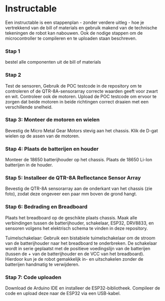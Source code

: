 # Instructable

Een instructable is een stappenplan - zonder verdere uitleg - hoe je vertrekkend van de bill of materials en gebruik makend van de technische tekeningen de robot kan nabouwen. Ook de nodige stappen om de microcontroller te compileren en te uploaden staan beschreven.  

### Stap 1
bestel alle componenten uit de bill of materials 

### Stap 2
Test de sensoren, Gebruik de POC testcode in de repository om te controleren of de QTR-8A-sensorarray correcte waarden geeft voor zwart en wit. Controleer ook de motoren. Upload de  POC testcode om ervoor te zorgen dat beide motoren in beide richtingen correct draaien met een verschillende snelheid.

### Stap 3: Monteer de motoren en wielen
Bevestig de Micro Metal Gear Motors stevig aan het chassis.
Klik de D-gat wielen op de assen van de motoren.

### Stap 4: Plaats de batterijen en houder
Monteer de 18650 batterijhouder op het chassis.
Plaats de 18650 Li-Ion batterijen in de houder.

### Stap 5: Installeer de QTR-8A Reflectance Sensor Array
Bevestig de QTR-8A sensorarray aan de onderkant van het chassis (zie foto), zodat deze ongeveer een paar mm boven de grond hangt.

### Stap 6: Bedrading en Breadboard
Plaats het breadboard op de geschikte plaats chassis. Maak alle verbindingen tussen de batterijhouder, schakelaar, ESP32, DRV8833, en sensoren volgens het elektrisch schema te vinden in deze repository.

Tuimelschakelaar: Gebruik een bistabiele tuimelschakelaar om de stroom van de batterijhouder naar het breadboard te onderbreken. De schakelaar wordt in serie geplaatst met de positieve voedingslijn van de batterijen (tussen de + van de batterijhouder en de VCC van het breadboard). Hierdoor kun je de robot gemakkelijk in- en uitschakelen zonder de batterijen handmatig te verwijderen.

### Stap 7: Code uploaden
Download de Arduino IDE en installeer de ESP32-bibliotheek.
Compileer de code en upload deze naar de ESP32 via een USB-kabel.

